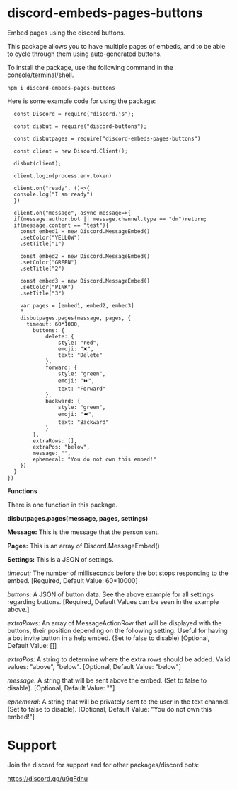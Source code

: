 # discord-embeds-pages-buttons
Embed pages using the discord buttons.

This package allows you to have multiple pages of embeds, and to be able to cycle through them using auto-generated buttons.  

To install the package, use the following command in the console/terminal/shell.

`npm i discord-embeds-pages-buttons`

Here is some example code for using the package:
      
      const Discord = require("discord.js");
      
      const disbut = require("discord-buttons");
      
      const disbutpages = require("discord-embeds-pages-buttons")
      
      const client = new Discord.Client();
      
      disbut(client);
      
      client.login(process.env.token)
      
      client.on("ready", ()=>{
      console.log("I am ready")
      })
      
      client.on("message", async message=>{
      if(message.author.bot || message.channel.type == "dm")return;
      if(message.content == "test"){
        const embed1 = new Discord.MessageEmbed()
        .setColor("YELLOW")
        .setTitle("1")
        
        const embed2 = new Discord.MessageEmbed()
        .setColor("GREEN")
        .setTitle("2")
        
        const embed3 = new Discord.MessageEmbed()
        .setColor("PINK")
        .setTitle("3")
        
        var pages = [embed1, embed2, embed3]
        "
        disbutpages.pages(message, pages, {
          timeout: 60*1000,
            buttons: {
                delete: {
                    style: "red",
                    emoji: "❌",
                    text: "Delete"
                },
                forward: {
                    style: "green",
                    emoji: "⏩",
                    text: "Forward"
                },
                backward: {
                    style: "green",
                    emoji: "⏪",
                    text: "Backward"
                }
            },
            extraRows: [],
            extraPos: "below",
            message: "",
            ephemeral: "You do not own this embed!"
        })
      }
    })

**Functions**

There is one function in this package.

**disbutpages.pages(message, pages, settings)**

**Message:**
This is the message that the person sent.

**Pages:**
This is an array of Discord.MessageEmbed()

**Settings:**
This is a JSON of settings.

  *timeout:* The number of milliseconds before the bot stops responding to the embed. \[Required, Default Value: 60*10000]

  *buttons:* A JSON of button data. See the above example for all settings regarding buttons. \[Required, Default Values can be seen in the example above.]

  *extraRows:* An array of MessageActionRow that will be displayed with the buttons, their position depending on the following setting. Useful for having a bot invite button in a help embed. (Set to false to disable) \[Optional, Default Value: \[]]

  *extraPos:* A string to determine where the extra rows should be added. Valid values: "above", "below". \[Optional, Default Value: "below"]

  *message:* A string that will be sent above the embed. (Set to false to disable). \[Optional, Default Value: ""]

  *ephemeral:* A string that will be privately sent to the user in the text channel. (Set to false to disable). \[Optional, Default Value: "You do not own this embed!"]

# Support

Join the discord for support and for other packages/discord bots:

https://discord.gg/u9gFdnu